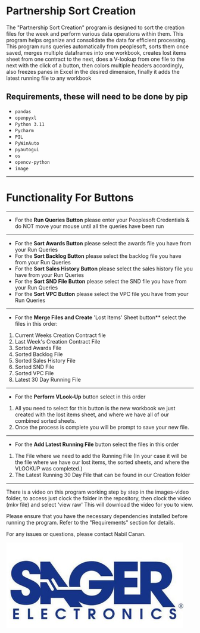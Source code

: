 # Partnership Sort Creation

The "Partnership Sort Creation" program is designed to sort the creation files for the week and perform various data operations within them. This program helps organize and consolidate the data for efficient processing.
This program runs queries automatically from peoplesoft, sorts them once saved, merges multiple dataframes into one workbook, creates lost items sheet from one contract to the next, 
does a V-lookup from one file to the next with the click of a button, then colors multiple headers accordingly, also freezes panes in Excel in the desired dimension, finally it adds the latest running file to any workbook 

## Requirements, these will need to be done by pip

- `pandas`
- `openpyxl`
- `Python 3.11`
- `Pycharm`
- `PIL`
- `PyWinAuto`
- `pyautogui`
- `os`
- `opencv-python`
- `image`
_______________________________________________________________________________________________________________
# Functionality For Buttons
_______________________________________________________________________________________________________________


- For the **Run Queries Button** please enter your Peoplesoft Credentials & do NOT move your mouse until all the queries have been run

_______________________________________________________________________________________________________________

- For the **Sort Awards Button** please select the awards file you have from your Run Queries
- For the **Sort Backlog Button** please select the backlog file you have from your Run Queries
- For the **Sort Sales History Button** please select the sales history file you have from your Run Queries
- For the **Sort SND File Button** please select the SND file you have from your Run Queries
- For the **Sort VPC Button** please select the VPC file you have from your Run Queries

_______________________________________________________________________________________________________________

- For the **Merge Files and Create** 'Lost Items' Sheet button** select the files in this order:

1. Current Weeks Creation Contract file
2. Last Week's Creation Contract File
3. Sorted Awards File
4. Sorted Backlog File
5. Sorted Sales History File
6. Sorted SND File
7. Sorted VPC File
8. Latest 30 Day Running File
_______________________________________________________________________________________________________________

- For the **Perform VLook-Up** button select in this order 

1. All you need to select for this button is the new workbook we just created with the lost items sheet, and where we have all of our combined sorted sheets. 
2. Once the process is complete you will be prompt to save your new file.

_______________________________________________________________________________________________________________

- For the **Add Latest Running File** button select the files in this order

1. The File where we need to add the Running File (In your case it will be the file where we have our lost items, the sorted sheets, and where the VLOOKUP was completed.)
2. The Latest Running 30 Day File that can be found in our Creation folder
_______________________________________________________________________________________________________________

There is a video on this program working step by step in the images-video folder, to access just clock the folder in the repository, then clock the video (mkv file) and select 'view raw'
This will download the video for you to view.

Please ensure that you have the necessary dependencies installed before running the program. Refer to the "Requirements" section for details.

For any issues or questions, please contact Nabil Canan.

![Logo](images-videos/Sager-logo.png)
